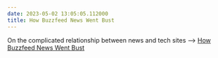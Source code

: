 ```yaml
---
date: 2023-05-02 13:05:05.112000
title: How Buzzfeed News Went Bust
---
```


On the complicated relationship between news and tech sites --> [How Buzzfeed News Went Bust](https://nymag.com/intelligencer/2023/04/how-buzzfeed-news-went-bust.html)